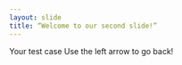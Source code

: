 ```yaml
---
layout: slide
title: “Welcome to our second slide!”
---
```

Your test case
Use the left arrow to go back!
